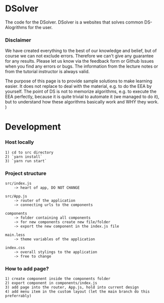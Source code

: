 # DSolver

The code for the DSolver.
DSolver is a websites that solves common DS-Alogrithms for the user. 

### Disclaimer
We have created everything to the best of our knowledge and belief, but of course we can not exclude errors. Therefore we can't give any guarantee for any results. Please let us know via the feedback form or Github Issues when you find any errors or bugs. 
The information from the lecture notes or from the tutorial instructor is always valid.

The purpose of this page is to provide sample solutions to make learning easier. It does not replace to deal with the material, e.g. to do the EEA by yourself. The point of DS is not to memorize algorithms, e.g. to execute the EEA perfectly, because it is quite trivial to automate it (we managed to do it), but to understand how these algorithms basically work and WHY they work. )




# Development 

### Host locally
    1) cd to src directory
    2) `yarn install`
    3) `yarn run start`


### Project structure 
    src/index.js
        -> heart of app, DO NOT CHANGE 

    src/App.js
        -> router of the application 
        -> connecting urls to the components

    components
        -> folder containing all components
        -> for new components create new file/folder 
        -> export the new component in the index.js file 

    main.less
        -> theme variables of the application
    
    index.css 
        -> overall stylings to the application
        -> free to change 


### How to add page?
    1) create component inside the components folder
    2) export component in components/index.js 
    3) add page into the router, App.js, hold into current design 
    4) add menu item in the custom layout (let the main branch do this preferrably)



